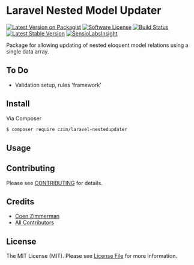 # Laravel Nested Model Updater

[![Latest Version on Packagist][ico-version]][link-packagist]
[![Software License][ico-license]](LICENSE.md)
[![Build Status](https://travis-ci.org/czim/laravel-nestedupdater.svg?branch=master)](https://travis-ci.org/czim/laravel-nestedupdater)
[![Latest Stable Version](http://img.shields.io/packagist/v/czim/laravel-nestedupdater.svg)](https://packagist.org/packages/czim/laravel-nestedupdater)
[![SensioLabsInsight](https://insight.sensiolabs.com/projects/b916d372-6e69-4179-9e76-513f1ecda9ed/mini.png)](https://insight.sensiolabs.com/projects/b916d372-6e69-4179-9e76-513f1ecda9ed)


Package for allowing updating of nested eloquent model relations using a single data array.

## To Do

- Validation setup, rules 'framework'

## Install

Via Composer

``` bash
$ composer require czim/laravel-nestedupdater
```


## Usage



## Contributing

Please see [CONTRIBUTING](CONTRIBUTING.md) for details.


## Credits

- [Coen Zimmerman][link-author]
- [All Contributors][link-contributors]

## License

The MIT License (MIT). Please see [License File](LICENSE.md) for more information.

[ico-version]: https://img.shields.io/packagist/v/czim/laravel-nestedupdater.svg?style=flat-square
[ico-license]: https://img.shields.io/badge/license-MIT-brightgreen.svg?style=flat-square
[ico-downloads]: https://img.shields.io/packagist/dt/czim/laravel-nestedupdater.svg?style=flat-square

[link-packagist]: https://packagist.org/packages/czim/laravel-nestedupdater
[link-downloads]: https://packagist.org/packages/czim/laravel-nestedupdater
[link-author]: https://github.com/czim
[link-contributors]: ../../contributors
